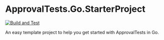 # ApprovalTests.Go.StarterProject

[![Build and Test](../../actions/workflows/test.yml/badge.svg)](../../actions/workflows/test.yml)

An easy template project to help you get started with ApprovalTests in Go.